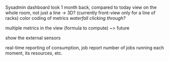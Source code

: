 Sysadmin dashboard
look 1 month back, compared to today
view on the whole room, not just a line -> 3D? (currently front-view only for a line of racks)
color coding of metrics
*waterfall clicking through?*

multiple metrics in the view (formula to compute) ~> future

show the external sensors

real-time reporting of consumption, 
job report
number of jobs running each moment, its resources, etc.
